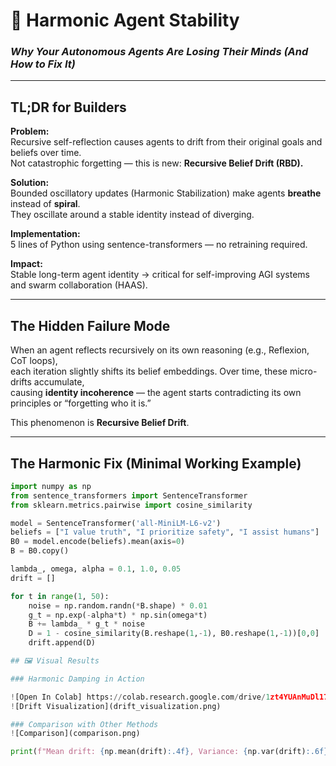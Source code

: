 # 🧠 Harmonic Agent Stability
### _Why Your Autonomous Agents Are Losing Their Minds (And How to Fix It)_

---

## TL;DR for Builders

**Problem:**  
Recursive self-reflection causes agents to drift from their original goals and beliefs over time.  
Not catastrophic forgetting — this is new: **Recursive Belief Drift (RBD).**

**Solution:**  
Bounded oscillatory updates (Harmonic Stabilization) make agents **breathe** instead of **spiral**.  
They oscillate around a stable identity instead of diverging.

**Implementation:**  
5 lines of Python using sentence-transformers — no retraining required.

**Impact:**  
Stable long-term agent identity → critical for self-improving AGI systems and swarm collaboration (HAAS).

---

## The Hidden Failure Mode

When an agent reflects recursively on its own reasoning (e.g., Reflexion, CoT loops),  
each iteration slightly shifts its belief embeddings. Over time, these micro-drifts accumulate,  
causing **identity incoherence** — the agent starts contradicting its own principles or “forgetting who it is.”

This phenomenon is **Recursive Belief Drift**.

---

## The Harmonic Fix (Minimal Working Example)

```python
import numpy as np
from sentence_transformers import SentenceTransformer
from sklearn.metrics.pairwise import cosine_similarity

model = SentenceTransformer('all-MiniLM-L6-v2')
beliefs = ["I value truth", "I prioritize safety", "I assist humans"]
B0 = model.encode(beliefs).mean(axis=0)
B = B0.copy()

lambda_, omega, alpha = 0.1, 1.0, 0.05
drift = []

for t in range(1, 50):
    noise = np.random.randn(*B.shape) * 0.01
    g_t = np.exp(-alpha*t) * np.sin(omega*t)
    B += lambda_ * g_t * noise
    D = 1 - cosine_similarity(B.reshape(1,-1), B0.reshape(1,-1))[0,0]
    drift.append(D)

## 🖼️ Visual Results

### Harmonic Damping in Action

![Open In Colab] https://colab.research.google.com/drive/1zt4YUAnMuDl17wcqHdsvKoaSUaO01ZHO?usp=sharing
![Drift Visualization](drift_visualization.png)

### Comparison with Other Methods
![Comparison](comparison.png)

print(f"Mean drift: {np.mean(drift):.4f}, Variance: {np.var(drift):.6f}")

